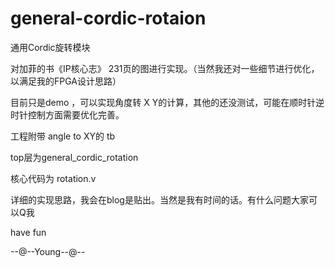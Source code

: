 # general-cordic-rotaion

通用Cordic旋转模块

对加菲的书《IP核心志》 231页的图进行实现。（当然我还对一些细节进行优化，以满足我的FPGA设计思路）

目前只是demo ，可以实现角度转 X Y的计算，其他的还没测试，可能在顺时针逆时针控制方面需要优化完善。

工程附带 angle to XY的 tb

top层为general_cordic_rotation

核心代码为 rotation.v 

详细的实现思路，我会在blog是贴出。当然是我有时间的话。有什么问题大家可以Q我


have fun

--@--Young--@--



